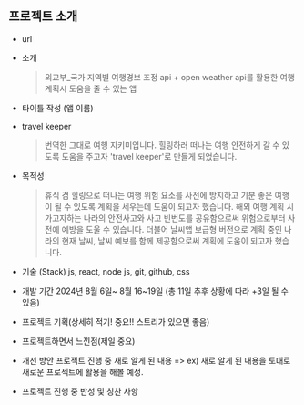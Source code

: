 ## 프로젝트 소개

- url

- 소개
  > 외교부\_국가∙지역별 여행경보 조정 api + open weather api를 활용한 여행 계획시 도움을 줄 수 있는 앱

* 타이틀 작성 (앱 이름)

- travel keeper
  > 번역한 그대로 여행 지키미입니다. 힐링하러 떠나는 여행 안전하게 갈 수 있도록 도움을 주고자 'travel keeper'로 만들게 되었습니다.

* 목적성

  > 휴식 겸 힐링으로 떠나는 여행 위험 요소를 사전에 방지하고 기분 좋은 여행이 될 수 있도록 계획을 세우는데 도움이 되고자 했습니다.
  > 해외 여행 계획 시 가고자하는 나라의 안전사고와 사고 빈번도를 공유함으로써 위험으로부터 사전에 예방을 도울 수 있습니다.
  > 더불어 날씨앱 보급형 버전으로 계획 중인 나라의 현재 날씨, 날씨 예보를 함께 제공함으로써 계획에 도움이 되고자 했습니다.

* 기술 (Stack)
  js, react, node js, git, github, css

* 개발 기간
  2024년 8월 6일~ 8월 16~19일 (총 11일 추후 상황에 따라 +3일 될 수 있음)

* 프로젝트 기획(상세히 적기! 중요!! 스토리가 있으면 좋음)

* 프로젝트하면서 느낀점(제일 중요)

* 개선 방안
  프로젝트 진행 중 새로 알게 된 내용
  => ex) 새로 알게 된 내용을 토대로 새로운 프로젝트에 활용을 해볼 예정.

* 프로젝트 진행 중 반성 및 칭찬 사항
